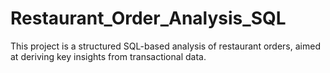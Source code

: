 # Restaurant_Order_Analysis_SQL
This project is a structured SQL-based analysis of restaurant orders, aimed at deriving key insights from transactional data. 
